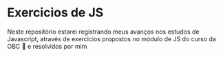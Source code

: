 # Exercicios de JS

Neste repositório estarei registrando meus avanços nos estudos de Javascript, através de exercicios propostos no módulo de JS do curso da OBC 🤘 e resolvidos por mim
